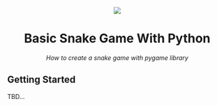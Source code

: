 <p align="center">
  <img src="https://res.cloudinary.com/practicaldev/image/fetch/s--ojGH7_i---/c_imagga_scale,f_auto,fl_progressive,h_900,q_auto,w_1600/http://erhankilic.org/wp-content/uploads/2018/07/snake-game.jpg">
</p>

<h1 align="center">Basic Snake Game With Python</h1>

<p align="center"><i>How to create a snake game with pygame library</i></p>

## Getting Started

TBD...
